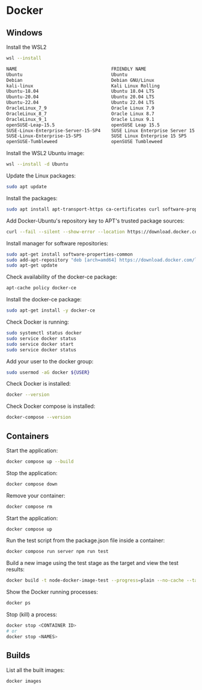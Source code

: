 # Docker

## Windows

Install the WSL2
```sh
wsl --install
```

```sh
NAME                                   FRIENDLY NAME
Ubuntu                                 Ubuntu
Debian                                 Debian GNU/Linux
kali-linux                             Kali Linux Rolling
Ubuntu-18.04                           Ubuntu 18.04 LTS
Ubuntu-20.04                           Ubuntu 20.04 LTS
Ubuntu-22.04                           Ubuntu 22.04 LTS
OracleLinux_7_9                        Oracle Linux 7.9
OracleLinux_8_7                        Oracle Linux 8.7
OracleLinux_9_1                        Oracle Linux 9.1
openSUSE-Leap-15.5                     openSUSE Leap 15.5
SUSE-Linux-Enterprise-Server-15-SP4    SUSE Linux Enterprise Server 15 SP4
SUSE-Linux-Enterprise-15-SP5           SUSE Linux Enterprise 15 SP5
openSUSE-Tumbleweed                    openSUSE Tumbleweed
```

Install the WSL2 Ubuntu image:
```sh
wsl --install -d Ubuntu
```

Update the Linux packages:
```sh
sudo apt update
```

Install the packages:
```sh
sudo apt install apt-transport-https ca-certificates curl software-properties-common
```

Add Docker-Ubuntu's repository key to APT's trusted package sources:
```sh
curl --fail --silent --show-error --location https://download.docker.com/linux/ubuntu/gpg | sudo apt-key add -
```

Install manager for software repositories:
```sh
sudo apt-get install software-properties-common
sudo add-apt-repository "deb [arch=amd64] https://download.docker.com/linux/ubuntu $(lsb_release -cs) stable"
sudo apt-get update
```

Check availability of the docker-ce package:
```sh
apt-cache policy docker-ce
```

Install the docker-ce package:
```sh
sudo apt-get install -y docker-ce
```

Check Docker is running:
```sh
sudo systemctl status docker
sudo service docker status
sudo service docker start
sudo service docker status
```

Add your user to the docker group:
```sh
sudo usermod -aG docker ${USER}
```

Check Docker is installed:
```sh
docker --version
```

Check Docker compose is installed:
```sh
docker-compose --version
```

## Containers

Start the application:
```sh
docker compose up --build
```

Stop the application:
```sh
docker compose down
```

Remove your container:
```sh
docker compose rm
```

Start the application:
```sh
docker compose up
```

Run the test script from the package.json file inside a container:
```sh
docker compose run server npm run test
```

Build a new image using the test stage as the target and view the test results:
```sh
docker build -t node-docker-image-test --progress=plain --no-cache --target test .
```

Show the Docker running processes:
```sh
docker ps
```

Stop (kill) a process:
```sh
docker stop <CONTAINER ID>
# or
docker stop <NAMES>
```

## Builds

List all the built images:
```sh
docker images
```
